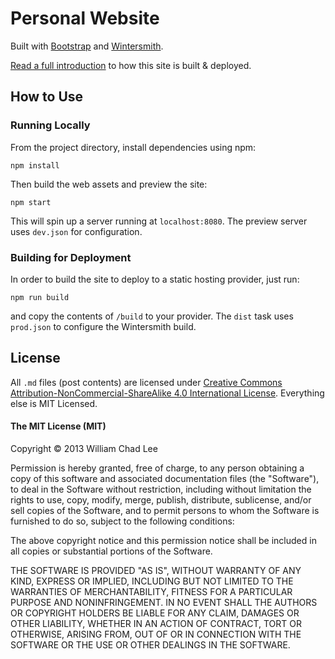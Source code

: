 # Personal Website

Built with [Bootstrap](http://getbootstrap.com/) and [Wintersmith](https://github.com/jnordberg/wintersmith).

[Read a full introduction](http://chadly.net/2013/12/automate-all-the-things-with-wercker/) to how this site is built & deployed.

## How to Use

### Running Locally

From the project directory, install dependencies using npm:

```
npm install
```

Then build the web assets and preview the site:

```
npm start
```

This will spin up a server running at `localhost:8080`. The preview server uses `dev.json` for configuration.

### Building for Deployment

In order to build the site to deploy to a static hosting provider, just run:

```
npm run build
```

and copy the contents of `/build` to your provider. The `dist` task uses `prod.json` to configure the Wintersmith build.

## License

All `.md` files (post contents) are licensed under [Creative Commons Attribution-NonCommercial-ShareAlike 4.0 International License](http://creativecommons.org/licenses/by-nc-sa/4.0/deed.en_US). Everything else is MIT Licensed.

#### The MIT License (MIT)

Copyright &copy; 2013 William Chad Lee

Permission is hereby granted, free of charge, to any person obtaining a copy
of this software and associated documentation files (the "Software"), to deal
in the Software without restriction, including without limitation the rights
to use, copy, modify, merge, publish, distribute, sublicense, and/or sell
copies of the Software, and to permit persons to whom the Software is
furnished to do so, subject to the following conditions:

The above copyright notice and this permission notice shall be included in
all copies or substantial portions of the Software.

THE SOFTWARE IS PROVIDED "AS IS", WITHOUT WARRANTY OF ANY KIND, EXPRESS OR
IMPLIED, INCLUDING BUT NOT LIMITED TO THE WARRANTIES OF MERCHANTABILITY,
FITNESS FOR A PARTICULAR PURPOSE AND NONINFRINGEMENT. IN NO EVENT SHALL THE
AUTHORS OR COPYRIGHT HOLDERS BE LIABLE FOR ANY CLAIM, DAMAGES OR OTHER
LIABILITY, WHETHER IN AN ACTION OF CONTRACT, TORT OR OTHERWISE, ARISING FROM,
OUT OF OR IN CONNECTION WITH THE SOFTWARE OR THE USE OR OTHER DEALINGS IN
THE SOFTWARE.
